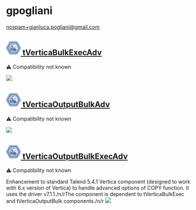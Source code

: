 # gpogliani
  <nospam+gianluca.pogliani@gmail.com>

## <a href='./components/tVerticaBulkExecAdv/readme.md'><img src='./components/tVerticaBulkExecAdv/logo.jpg' width='40' height='40'> tVerticaBulkExecAdv</a>
 :warning: Compatibility not known

<img src='./components/tVerticaBulkExecAdv/sample.jpg'>

## <a href='./components/tVerticaOutputBulkAdv/readme.md'><img src='./components/tVerticaOutputBulkAdv/logo.jpg' width='40' height='40'> tVerticaOutputBulkAdv</a>
 :warning: Compatibility not known

<img src='./components/tVerticaOutputBulkAdv/sample.jpg'>

## <a href='./components/tVerticaOutputBulkExecAdv/readme.md'><img src='./components/tVerticaOutputBulkExecAdv/logo.jpg' width='40' height='40'> tVerticaOutputBulkExecAdv</a>
 :warning: Compatibility not known

Enhancement to standard Talend 5.4.1  Vertica  component (designed to work with 6.x version of Vertica) to handle advanced options of COPY function. It uses the driver v7.1.1./n/rThe component is dependent to tVerticaBulkExec and tVerticaOutputBulk components./n/r
<img src='./components/tVerticaOutputBulkExecAdv/sample.jpg'>
